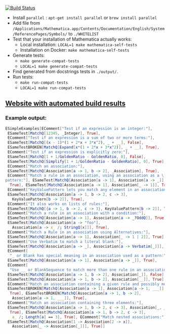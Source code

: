 [![Build Status](https://travis-ci.org/darvin/MMATestSuiteGenerator.svg?branch=master)](https://travis-ci.org/darvin/MMATestSuiteGenerator)

   - Install `parallel` : `apt-get install parallel` or `brew install parallel`
   -  Add file from `/Applications/Mathematica.app/Contents/Documentation/English/System/ReferencePages/Symbols/` to `./WHITELIST`
   - Test that your installation of Mathematica actually works:
      - Local installation: `LOCAL=1 make mathematica-self-tests`
      - Installation on Docker: `make mathematica-self-tests`
   - Generate tests:
      - `make generate-compat-tests`
      - `LOCAL=1 make generate-compat-tests`
   - Find generated from docstrings tests in `./output/`.
   - Run tests:
      - `make run-compat-tests`
      - `LOCAL=1 make run-compat-tests`


## [Website with automated build results](https://darvin.github.io/MMATestSuiteGenerator/)
   
### Example output:



```Mathematica
ESimpleExamples[EComment["Test if an expression is an integer:"], 
 ESameTest[MatchQ[12345, _Integer], True], 
 EComment["Test if an expression is a sum of two or more terms:"], 
 ESameTest[MatchQ[(x - 1)*(1 + 2*x + 3*x^2), _ + __], False], 
 ESameTestBROKEN[MatchQ[Expand[x*(1 + 2*x + 3*x^2)], _ + __], True], 
 EComment["Test if an expression is explicitly zero:"], 
 ESameTest[MatchQ[1 + 1/GoldenRatio - GoldenRatio, 0], False], 
 ESameTest[MatchQ[Simplify[1 + 1/GoldenRatio - GoldenRatio], 0], True], 
 EComment["Match an association:"], 
 ESameTest[MatchQ[Association[a -> 1, b -> 2], _Association], True], 
 EComment["Match a rule in an association, using an association as a \
pattern:"], ESameTest[MatchQ[Association[a -> 1], Association[a -> _]], 
  True], ESameTest[MatchQ[Association[a -> 1], Association[_ -> 1]], True], 
 EComment["KeyValuePattern lets you match any element in an association:"], 
 ESameTest[MatchQ[Association[a -> 1, b -> 2, c -> 3], 
   KeyValuePattern[b -> 2]], True], 
 EComment["It also works on lists of rules:"], 
 ESameTest[MatchQ[{a -> 1, b -> 2, c -> 3}, KeyValuePattern[b -> 2]], True], 
 EComment["Match a rule in an association with a condition:"], 
 ESameTest[MatchQ[Association[a -> 1], Association[a -> _?OddQ]], True], 
 ESameTest[MatchQ[Association[a -> "foo"], 
   Association[a -> x_ /; StringQ[x]]], True], 
 EComment["Match a Rule in an association using Alternatives:"], 
 ESameTest[MatchQ[Association[a -> 1], Association[_ -> 1 | 2]], True], 
 EComment["Use Verbatim to match a literal blank:"], 
 ESameTest[MatchQ[Association[a -> _], Association[a -> Verbatim[_]]], True], 
 EComment[
  "_ or Blank has special meaning in an association used as a pattern:"], 
 ESameTest[MatchQ[Association[a -> 1], Association[a -> _]], True], 
 EComment[
  "Use __ or BlankSequence to match more than one rule in an association:"], 
 ESameTest[MatchQ[Association[a -> 1, b -> 2], Association[_]], False], 
 ESameTest[MatchQ[Association[a -> 1, b -> 2], Association[__]], True], 
 EComment["Match an association containing a given rule and possibly more:"], 
 ESameTestBROKEN[MatchQ[Association[a -> 1], Association[a -> 1, ___]], 
  True], ESameTestBROKEN[MatchQ[Association[a -> 1, b -> 2], 
   Association[a -> 1, ___]], True], 
 EComment["Match an association containing three elements:"], 
 ESameTest[MatchQ[Association[a -> 1, b -> 2, c -> 3], Association[_, _, _]], 
  True], ESameTest[MatchQ[Association[a -> 1, b -> 2, c -> 3], 
   a_ /; Length[a] == 3], True], EComment["Match nested associations:"], 
 ESameTest[MatchQ[Association[1 -> Association[2 -> x]], 
   Association[_ -> Association[_]]], True]]

```
